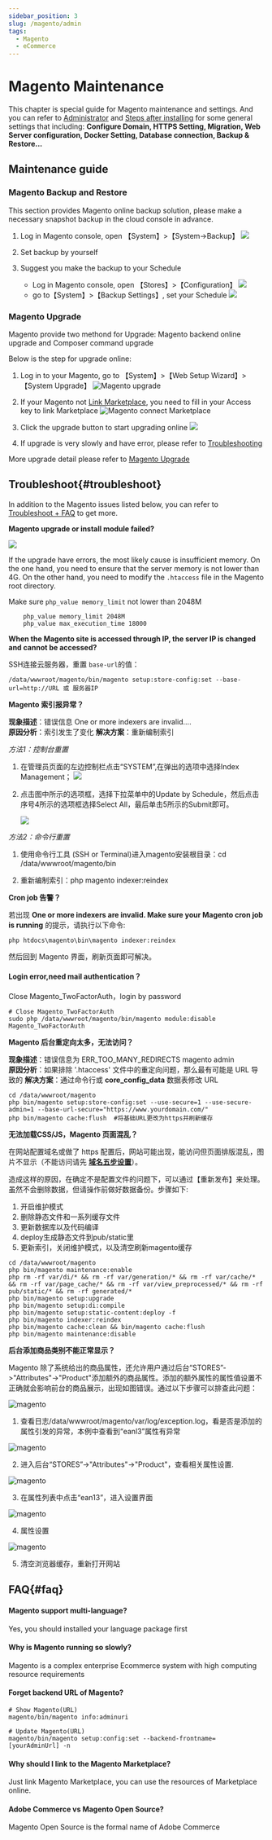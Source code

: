 ```yaml
---
sidebar_position: 3
slug: /magento/admin
tags:
  - Magento
  - eCommerce
---
```


# Magento Maintenance

This chapter is special guide for Magento maintenance and settings. And you can refer to [Administrator](../administrator) and [Steps after installing](../install/setup) for some general settings that including: **Configure Domain, HTTPS Setting, Migration, Web Server configuration, Docker Setting, Database connection, Backup & Restore...**  

## Maintenance guide

### Magento Backup and Restore

This section provides Magento online backup solution, please make a necessary snapshot backup in the cloud console in advance.

1. Log in Magento console, open 【System】>【System->Backup】
   ![](https://libs.websoft9.com/Websoft9/DocsPicture/zh/magento/magento-backup-websoft9.png)
  
2. Set backup by yourself
    
3. Suggest you make the backup to your Schedule
   - Log in Magento console, open 【Stores】>【Configuration】
   ![](https://libs.websoft9.com/Websoft9/DocsPicture/zh/magento/magento-bkscheduleset-websoft9.png)
   - go to【System】>【Backup Settings】, set your Schedule
   ![](https://libs.websoft9.com/Websoft9/DocsPicture/zh/magento/magento-bkschedulesets-websoft9.png)   

### Magento Upgrade

Magento provide two methond for Upgrade: Magento backend online upgrade and Composer command upgrade  

Below is the step for upgrade online:

1. Log in to your Magento, go to 【System】>【Web Setup Wizard】>【System Upgrade】 
   ![Magento upgrade](https://libs.websoft9.com/Websoft9/DocsPicture/zh/magento/magento-sysupgradestart-websoft9.png)
  
2. If your Magento not [Link Marketplace](../magento#link-magento-marketplace), you need to fill in your Access key to link Marketplace
   ![Magento connect Marketplace](https://libs.websoft9.com/Websoft9/DocsPicture/zh/magento/magento-sysupgradestartkey-websoft9.png)
  
3. Click the upgrade button to start upgrading online
   ![](https://libs.websoft9.com/Websoft9/DocsPicture/zh/magento/magento-sysupgradestarting-websoft9.png)
  
4. If upgrade is very slowly and have error, please refer to [Troubleshooting](#troubleshoot)

More upgrade detail please refer to [Magento Upgrade](https://devdocs.magento.com/guides/v2.3/comp-mgr/bk-compman-upgrade-guide.html)
  
## Troubleshoot{#troubleshoot}

In addition to the Magento issues listed below, you can refer to [Troubleshoot + FAQ](../troubleshoot) to get more.  
  
**Magento upgrade or install module failed?**

![](https://libs.websoft9.com/Websoft9/DocsPicture/zh/magento/magento-upgrade-dependency.png)

If the upgrade have errors, the most likely cause is insufficient memory. On the one hand, you need to ensure that the server memory is not lower than 4G. On the other hand, you need to modify the `.htaccess` file in the Magento root directory.

Make sure `php_value memory_limit` not lower than 2048M

```
    php_value memory_limit 2048M
    php_value max_execution_time 18000
```
  
**When the Magento site is accessed through IP, the server IP is changed and cannot be accessed?**

SSH连接云服务器，重置 `base-url`的值：

```shell
/data/wwwroot/magento/bin/magento setup:store-config:set --base-url=http://URL 或 服务器IP
```  
**Magento 索引报异常？**

**现象描述**：错误信息 One or more indexers are invalid....   
**原因分析**：索引发生了变化
**解决方案**：重新编制索引

*方法1：控制台重置*

1.  在管理员页面的左边控制栏点击“SYSTEM”,在弹出的选项中选择Index Management；
    ![](https://libs.websoft9.com/Websoft9/DocsPicture/zh/magento/magento-cron001.png)

2.  点击图中所示的选项框，选择下拉菜单中的Update by Schedule，然后点击序号4所示的选项框选择Select All，最后单击5所示的Submit即可。

    ![](https://libs.websoft9.com/Websoft9/DocsPicture/zh/magento/magento-cron002.png)

*方法2：命令行重置*

1. 使用命令行工具 (SSH or Terminal)进入magento安装根目录：cd /data/wwwroot/magento/bin

2. 重新编制索引：php magento indexer:reindex
  
**Cron job 告警？**

若出现 **One or more indexers are invalid. Make sure your Magento cron job is running** 的提示，请执行以下命令:

```
php htdocs\magento\bin\magento indexer:reindex
```

然后回到 Magento 界面，刷新页面即可解决。

#### Login error,need mail authentication？
  
Close Magento_TwoFactorAuth，login by password
  
```shell
# Close Magento_TwoFactorAuth
sudo php /data/wwwroot/magento/bin/magento module:disable Magento_TwoFactorAuth
```
  
**Magento 后台重定向太多，无法访问？**

**现象描述**：错误信息为 ERR_TOO_MANY_REDIRECTS magento admin     
**原因分析**：如果排除 '.htaccess' 文件中的重定向问题，那么最有可能是 URL 导致的
**解决方案**：通过命令行或  **core_config_data** 数据表修改 URL
```shell
cd /data/wwwroot/magento
php bin/magento setup:store-config:set --use-secure=1 --use-secure-admin=1 --base-url-secure="https://www.yourdomain.com/"
php bin/magento cache:flush  #将基础URL更改为https并刷新缓存
```

**无法加载CSS/JS，Magento 页面混乱？**

在网站配置域名或做了 https 配置后，网站可能出现，能访问但页面排版混乱，图片不显示（不能访问请先 **[域名五步设置](../administrator/domain_step)**）。

造成这样的原因，在确定不是配置文件的问题下，可以通过【重新发布】来处理。虽然不会删除数据，但请操作前做好数据备份。步骤如下:

1. 开启维护模式
2. 删除静态文件和一系列缓存文件
3. 更新数据库以及代码编译
4. deploy生成静态文件到pub/static里
5. 更新索引，关闭维护模式，以及清空刷新magento缓存


```shell
cd /data/wwwroot/magento
php bin/magento maintenance:enable
php rm -rf var/di/* && rm -rf var/generation/* && rm -rf var/cache/* && rm -rf var/page_cache/* && rm -rf var/view_preprocessed/* && rm -rf pub/static/* && rm -rf generated/* 
php bin/magento setup:upgrade 
php bin/magento setup:di:compile
php bin/magento setup:static-content:deploy -f
php bin/magento indexer:reindex
php bin/magento cache:clean && bin/magento cache:flush
php bin/magento maintenance:disable 
```

**后台添加商品类别不能正常显示？**

Magento 除了系统给出的商品属性，还允许用户通过后台“STORES”->"Attributes"->"Product"添加额外的商品属性。添加的额外属性的属性值设置不正确就会影响前台的商品展示，出现如图错误。通过以下步骤可以排查此问题：

![magento](https://libs.websoft9.com/Websoft9/DocsPicture/zh/magento/magento-products-matching-the-selection-websoft9.png)


1. 查看日志/data/wwwroot/magento/var/log/exception.log，看是否是添加的属性引发的异常，本例中查看到“eanl3”属性有异常

![magento](https://libs.websoft9.com/Websoft9/DocsPicture/zh/magento/magento-log-websoft9.png)

2. 进入后台“STORES”->"Attributes"->"Product"，查看相关属性设置.

![magento](https://libs.websoft9.com/Websoft9/DocsPicture/zh/magento/magento-product-attribute-websoft9.png)

3. 在属性列表中点击“ean13”，进入设置界面

![magento](https://libs.websoft9.com/Websoft9/DocsPicture/zh/magento/magento-product-attribute1-websoft9.png)

4. 属性设置

![magento](https://libs.websoft9.com/Websoft9/DocsPicture/zh/magento/magento-product-attribute2-websoft9.png)

5. 清空浏览器缓存，重新打开网站

## FAQ{#faq}

#### Magento support multi-language?

Yes, you should installed your language package first

#### Why is Magento running so slowly?

Magento is a complex enterprise Ecommerce system with high computing resource requirements

#### Forget backend URL of Magento?
  
```shell
# Show Magento(URL)
magento/bin/magento info:adminuri

# Update Magento(URL)
magento/bin/magento setup:config:set --backend-frontname=[yourAdminUrl] -n
```

#### Why should I link to the Magento Marketplace?

Just link Magento Marketplace, you can use the resources of Marketplace online.

#### Adobe Commerce vs Magento Open Source?

Magento Open Source is the formal name of Adobe Commerce